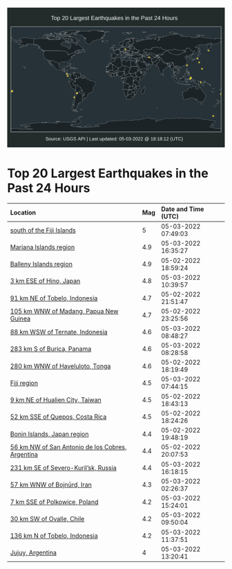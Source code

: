 ![Map](./map.png)

# Top 20 Largest Earthquakes in the Past 24 Hours

| Location | Mag | Date and Time (UTC) |
|:---|:---|:---|
| [south of the Fiji Islands](https://earthquake.usgs.gov/earthquakes/eventpage/us7000h6ry) | 5 | 05-03-2022 07:49:03 |
| [Mariana Islands region](https://earthquake.usgs.gov/earthquakes/eventpage/us7000h6tt) | 4.9 | 05-03-2022 16:35:27 |
| [Balleny Islands region](https://earthquake.usgs.gov/earthquakes/eventpage/us7000h6eu) | 4.9 | 05-02-2022 18:59:24 |
| [3 km ESE of Hino, Japan](https://earthquake.usgs.gov/earthquakes/eventpage/us7000h6sf) | 4.8 | 05-03-2022 10:39:57 |
| [91 km NE of Tobelo, Indonesia](https://earthquake.usgs.gov/earthquakes/eventpage/us7000h6q1) | 4.7 | 05-02-2022 21:51:47 |
| [105 km WNW of Madang, Papua New Guinea](https://earthquake.usgs.gov/earthquakes/eventpage/us7000h6qi) | 4.7 | 05-02-2022 23:25:56 |
| [88 km WSW of Ternate, Indonesia](https://earthquake.usgs.gov/earthquakes/eventpage/us7000h6s5) | 4.6 | 05-03-2022 08:48:27 |
| [283 km S of Burica, Panama](https://earthquake.usgs.gov/earthquakes/eventpage/us7000h6s3) | 4.6 | 05-03-2022 08:28:58 |
| [280 km WNW of Haveluloto, Tonga](https://earthquake.usgs.gov/earthquakes/eventpage/us7000h6ed) | 4.6 | 05-02-2022 18:19:49 |
| [Fiji region](https://earthquake.usgs.gov/earthquakes/eventpage/us7000h6ru) | 4.5 | 05-03-2022 07:44:15 |
| [9 km NE of Hualien City, Taiwan](https://earthquake.usgs.gov/earthquakes/eventpage/us7000h6eq) | 4.5 | 05-02-2022 18:43:13 |
| [52 km SSE of Quepos, Costa Rica](https://earthquake.usgs.gov/earthquakes/eventpage/us7000h6ee) | 4.5 | 05-02-2022 18:24:26 |
| [Bonin Islands, Japan region](https://earthquake.usgs.gov/earthquakes/eventpage/us7000h6fm) | 4.4 | 05-02-2022 19:48:19 |
| [56 km NW of San Antonio de los Cobres, Argentina](https://earthquake.usgs.gov/earthquakes/eventpage/us7000h6fb) | 4.4 | 05-02-2022 20:07:53 |
| [231 km SE of Severo-Kuril’sk, Russia](https://earthquake.usgs.gov/earthquakes/eventpage/us7000h6tp) | 4.4 | 05-03-2022 16:18:15 |
| [57 km WNW of Bojnūrd, Iran](https://earthquake.usgs.gov/earthquakes/eventpage/us7000h6qy) | 4.3 | 05-03-2022 02:26:37 |
| [7 km SSE of Polkowice, Poland](https://earthquake.usgs.gov/earthquakes/eventpage/us7000h6tf) | 4.2 | 05-03-2022 15:24:01 |
| [30 km SW of Ovalle, Chile](https://earthquake.usgs.gov/earthquakes/eventpage/us7000h6s8) | 4.2 | 05-03-2022 09:50:04 |
| [136 km N of Tobelo, Indonesia](https://earthquake.usgs.gov/earthquakes/eventpage/us7000h6sj) | 4.2 | 05-03-2022 11:37:51 |
| [Jujuy, Argentina](https://earthquake.usgs.gov/earthquakes/eventpage/us7000h6sx) | 4 | 05-03-2022 13:20:41 |
